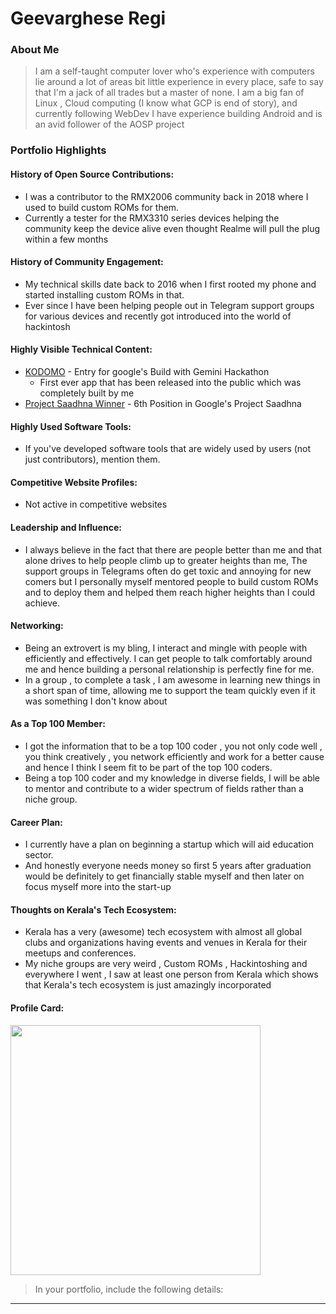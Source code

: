 
# Geevarghese Regi 

### About Me

> I am a self-taught computer lover who's experience with computers lie around a lot of areas bit little experience in every place, safe to say that I'm a jack of all trades but a master of none.
> I am a big fan of Linux , Cloud computing (I know what GCP is end of story), and currently following WebDev
> I have experience building Android and is an avid follower of the AOSP project


### Portfolio Highlights


#### History of Open Source Contributions:

- I was a contributor to the RMX2006 community back in 2018 where I used to build custom ROMs for them.
- Currently a tester for the RMX3310 series devices helping the community keep the device alive even thought Realme will pull the plug within a few months

#### History of Community Engagement:

- My technical skills date back to 2016 when I first rooted my phone and started installing custom ROMs in that.
- Ever since I have been helping people out in Telegram support groups for various devices and recently got introduced into the world of hackintosh

#### Highly Visible Technical Content:

- [KODOMO](https://kodomo-firebase.web.app/) - Entry for google's Build with Gemini Hackathon
	- First ever app that has been released into the public which was completely built by me
- [Project Saadhna Winner](https://medium.com/google-cloud/project-saadhna-cycle-2-is-complete-c06147b566cd) - 6th Position in Google's Project Saadhna

#### Highly Used Software Tools:

- If you've developed software tools that are widely used by users (not just contributors), mention them.

#### Competitive Website Profiles:

- Not active in competitive websites

#### Leadership and Influence:

- I always believe in the fact that there are people better than me and that alone drives to help people climb up to greater heights than me, The support groups in Telegrams often do get toxic and annoying for new comers but I personally myself mentored people to build custom ROMs and to deploy them and helped them reach higher heights than I could achieve.

#### Networking:

- Being an extrovert is my bling, I interact and mingle with people with  efficiently and effectively. I can get people to talk comfortably around me and hence building a personal relationship is perfectly fine for me.
- In a group , to complete a task , I am awesome in learning new things in a short span of time, allowing me to support the team quickly even if it was something I don't know about

#### As a Top 100 Member:

- I got the information that to be a top 100 coder , you not only code well , you think creatively , you network efficiently and work for a better cause and hence I think I seem fit to be part of the top 100 coders.
- Being a top 100 coder and my knowledge in diverse fields, I will be able to mentor and contribute to a wider spectrum of fields rather than a niche group.

#### Career Plan:

- I currently have a plan on beginning a startup which will aid education sector.
- And honestly everyone needs money so first 5 years after graduation would be definitely to get financially stable myself and then later on focus myself more into the start-up

#### Thoughts on Kerala's Tech Ecosystem:

- Kerala has a very (awesome) tech ecosystem with almost all global clubs and organizations having events and venues in Kerala for their meetups and conferences.
- My niche groups are very weird , Custom ROMs , Hackintoshing and everywhere I went , I saw at least one person from Kerala which shows that Kerala's tech ecosystem is just amazingly incorporated

#### Profile Card:

<img
    src="https://mulearn.org/embed/rank/geevarghese@mulearn"
    width="400px">
</img>

> In your portfolio, include the following details:

---
